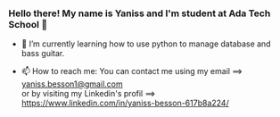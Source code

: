 ### Hello there! My name is Yaniss and I'm student at Ada Tech School 👋

- 🌱 I’m currently learning how to use python to manage database and bass guitar.

- 📫 How to reach me: 
  You can contact me using my email ==> yaniss.besson1@gmail.com </br>
  or by visiting my Linkedin's profil ==> https://www.linkedin.com/in/yaniss-besson-617b8a224/

<!--
**YanissB/YanissB** is a ✨ _special_ ✨ repository because its `README.md` (this file) appears on your GitHub profile.

Here are some ideas to get you started:

- 🔭 I’m currently working on ...

- 👯 I’m looking to collaborate on ...
- 🤔 I’m looking for help with ...
- 💬 Ask me about ...

- ⚡ Fun fact: ...
-->
